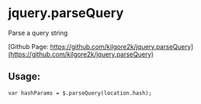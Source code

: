 # jquery.parseQuery
Parse a query string

[Github Page: https://github.com/kilgore2k/jquery.parseQuery](https://github.com/kilgore2k/jquery.parseQuery)
## Usage:
	var hashParams = $.parseQuery(location.hash);

